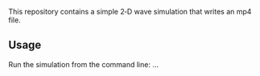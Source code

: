 This repository contains a simple 2‑D wave simulation that writes an mp4 file.

## Usage

Run the simulation from the command line:
...